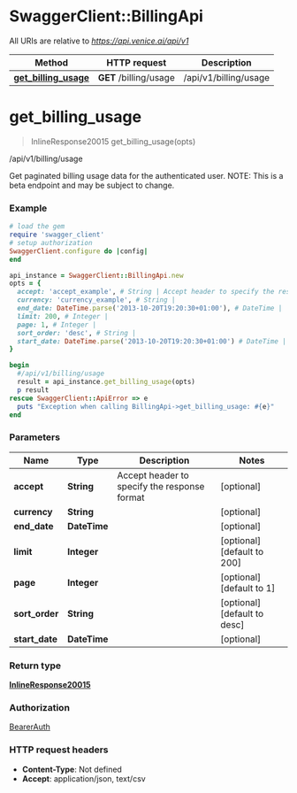 # SwaggerClient::BillingApi

All URIs are relative to *https://api.venice.ai/api/v1*

Method | HTTP request | Description
------------- | ------------- | -------------
[**get_billing_usage**](BillingApi.md#get_billing_usage) | **GET** /billing/usage | /api/v1/billing/usage

# **get_billing_usage**
> InlineResponse20015 get_billing_usage(opts)

/api/v1/billing/usage

Get paginated billing usage data for the authenticated user. NOTE: This is a beta endpoint and may be subject to change.

### Example
```ruby
# load the gem
require 'swagger_client'
# setup authorization
SwaggerClient.configure do |config|
end

api_instance = SwaggerClient::BillingApi.new
opts = { 
  accept: 'accept_example', # String | Accept header to specify the response format
  currency: 'currency_example', # String | 
  end_date: DateTime.parse('2013-10-20T19:20:30+01:00'), # DateTime | 
  limit: 200, # Integer | 
  page: 1, # Integer | 
  sort_order: 'desc', # String | 
  start_date: DateTime.parse('2013-10-20T19:20:30+01:00') # DateTime | 
}

begin
  #/api/v1/billing/usage
  result = api_instance.get_billing_usage(opts)
  p result
rescue SwaggerClient::ApiError => e
  puts "Exception when calling BillingApi->get_billing_usage: #{e}"
end
```

### Parameters

Name | Type | Description  | Notes
------------- | ------------- | ------------- | -------------
 **accept** | **String**| Accept header to specify the response format | [optional] 
 **currency** | **String**|  | [optional] 
 **end_date** | **DateTime**|  | [optional] 
 **limit** | **Integer**|  | [optional] [default to 200]
 **page** | **Integer**|  | [optional] [default to 1]
 **sort_order** | **String**|  | [optional] [default to desc]
 **start_date** | **DateTime**|  | [optional] 

### Return type

[**InlineResponse20015**](InlineResponse20015.md)

### Authorization

[BearerAuth](../README.md#BearerAuth)

### HTTP request headers

 - **Content-Type**: Not defined
 - **Accept**: application/json, text/csv



